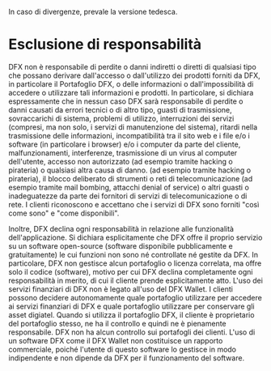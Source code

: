 In caso di divergenze, prevale la versione tedesca.

# Esclusione di responsabilità

DFX non è responsabile di perdite o danni indiretti o diretti di qualsiasi tipo che possano derivare dall'accesso o dall'utilizzo dei prodotti forniti da DFX, in particolare il Portafoglio DFX, o delle informazioni o dall'impossibilità di accedere o utilizzare tali informazioni e prodotti. In particolare, si dichiara espressamente che in nessun caso DFX sarà responsabile di perdite o danni causati da errori tecnici o di altro tipo, guasti di trasmissione, sovraccarichi di sistema, problemi di utilizzo, interruzioni dei servizi (compresi, ma non solo, i servizi di manutenzione del sistema), ritardi nella trasmissione delle informazioni, incompatibilità tra il sito web e i file e/o i software (in particolare i browser) e/o i computer da parte del cliente, malfunzionamenti, interferenze, trasmissione di un virus al computer dell'utente, accesso non autorizzato (ad esempio tramite hacking o pirateria) o qualsiasi altra causa di danno. (ad esempio tramite hacking o pirateria), il blocco deliberato di strumenti o reti di telecomunicazione (ad esempio tramite mail bombing, attacchi denial of service) o altri guasti o inadeguatezze da parte dei fornitori di servizi di telecomunicazione o di rete. I clienti riconoscono e accettano che i servizi di DFX sono forniti "così come sono" e "come disponibili".

Inoltre, DFX declina ogni responsabilità in relazione alle funzionalità dell'applicazione. Si dichiara esplicitamente che DFX offre il proprio servizio su un software open-source (software disponibile pubblicamente e gratuitamente) le cui funzioni non sono né controllate né gestite da DFX. In particolare, DFX non gestisce alcun portafoglio o licenza correlata, ma offre solo il codice (software), motivo per cui DFX declina completamente ogni responsabilità in merito, di cui il cliente prende esplicitamente atto. L'uso dei servizi finanziari di DFX non è legato all'uso del DFX Wallet. I clienti possono decidere autonomamente quale portafoglio utilizzare per accedere ai servizi finanziari di DFX e quale portafoglio utilizzare per conservare gli asset digiatel. Quando si utilizza il portafoglio DFX, il cliente è proprietario del portafoglio stesso, ne ha il controllo e quindi ne è pienamente responsabile. DFX non ha alcun controllo sui portafogli dei clienti. L'uso di un software DFX come il DFX Wallet non costituisce un rapporto commerciale, poiché l'utente di questo software lo gestisce in modo indipendente e non dipende da DFX per il funzionamento del software.
